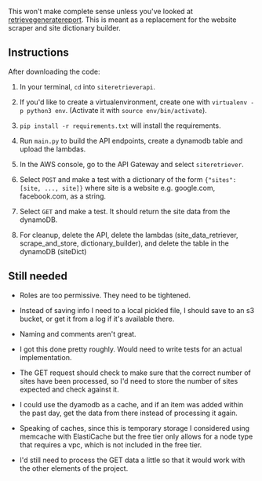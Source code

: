 This won't make complete sense unless you've looked at [retrievegeneratereport](https://github.com/bdauer/retrievegeneratereport). This is meant as a replacement for the website scraper and site dictionary builder.


## Instructions

After downloading the code:

1.  In your terminal, `cd` into `siteretrieverapi`.

2.  If you'd like to create a virtualenvironment, create one with `virtualenv -p python3 env`. (Activate it with `source env/bin/activate`).

3.  `pip install -r requirements.txt` will install the requirements.

4. Run `main.py` to build the API endpoints, create a dynamodb table and upload the lambdas.

5. In the AWS console, go to the API Gateway and select `siteretriever`.

6. Select `POST` and make a test with a dictionary of the form `{"sites": [site, ..., site]}` where site is a website e.g. google.com, facebook.com, as a string.

7. Select `GET` and make a test. It should return the site data from the dynamoDB.

8. For cleanup, delete the API, delete the lambdas (site_data_retriever, scrape_and_store, dictionary_builder), and delete the table in the dynamoDB (siteDict)

## Still needed

- Roles are too permissive. They need to be tightened.

- Instead of saving info I need to a local pickled file, I should save to an s3 bucket, or get it from a log if it's available there.

- Naming and comments aren't great.

- I got this done pretty roughly. Would need to write tests for an actual implementation.

- The GET request should check to make sure that the correct number of sites have been processed, so I'd need to store the number of sites expected and check against it.

- I could use the dyamodb as a cache, and if an item was added within the past day, get the data from there instead of processing it again.

- Speaking of caches, since this is temporary storage I considered using memcache with ElastiCache but the free tier only allows for a node type that requires a vpc, which is not included in the free tier.

- I'd still need to process the GET data a little so that it would work with the other elements of the project.
